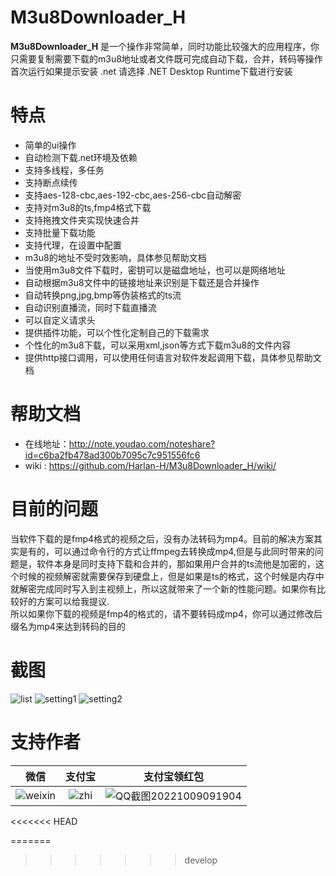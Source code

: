 # M3u8Downloader_H
**M3u8Downloader_H** 是一个操作非常简单，同时功能比较强大的应用程序，你只需要复制需要下载的m3u8地址或者文件既可完成自动下载，合并，转码等操作    
首次运行如果提示安装 .net 请选择 .NET Desktop Runtime下载进行安装

# 特点
 - 简单的ui操作
 - 自动检测下载.net环境及依赖
 - 支持多线程，多任务
 - 支持断点续传
 - 支持aes-128-cbc,aes-192-cbc,aes-256-cbc自动解密
 - 支持对m3u8的ts,fmp4格式下载
 - 支持拖拽文件夹实现快速合并
 - 支持批量下载功能
 - 支持代理，在设置中配置
 - m3u8的地址不受时效影响，具体参见帮助文档
 - 当使用m3u8文件下载时，密钥可以是磁盘地址，也可以是网络地址
 - 自动根据m3u8文件中的链接地址来识别是下载还是合并操作
 - 自动转换png,jpg,bmp等伪装格式的ts流
 - 自动识别直播流，同时下载直播流
 - 可以自定义请求头
 - 提供插件功能，可以个性化定制自己的下载需求
 - 个性化的m3u8下载，可以采用xml,json等方式下载m3u8的文件内容
 - 提供http接口调用，可以使用任何语言对软件发起调用下载，具体参见帮助文档

# 帮助文档
 - 在线地址：http://note.youdao.com/noteshare?id=c6ba2fb478ad300b7095c7c951556fc6
  - wiki  : https://github.com/Harlan-H/M3u8Downloader_H/wiki/

# 目前的问题
 当软件下载的是fmp4格式的视频之后，没有办法转码为mp4。目前的解决方案其实是有的，可以通过命令行的方式让ffmpeg去转换成mp4,但是与此同时带来的问题是，软件本身是同时支持下载和合并的，那如果用户合并的ts流他是加密的，这个时候的视频解密就需要保存到硬盘上，但是如果是ts的格式，这个时候是内存中就解密完成同时写入到主视频上，所以这就带来了一个新的性能问题。如果你有比较好的方案可以给我提议.   
 所以如果你下载的视频是fmp4的格式的，请不要转码成mp4，你可以通过修改后缀名为mp4来达到转码的目的

# 截图
![list](https://user-images.githubusercontent.com/39378318/190357782-117bb79d-a7f3-43bb-9e16-aa7af88e5da8.png)
![setting1](https://user-images.githubusercontent.com/39378318/190357793-04773f9e-e02f-4fd3-ba01-f0af040cef75.png)
![setting2](https://user-images.githubusercontent.com/39378318/190357801-0035792a-76f3-49ca-a90b-08802fd63b43.png)

# 支持作者
|微信|支付宝|支付宝领红包|
|:--:|:--:|:--:|
|![weixin](https://user-images.githubusercontent.com/39378318/190890312-ab314b1e-24e8-4237-aa24-2f49752b49ab.png)|![zhi](https://user-images.githubusercontent.com/39378318/190890316-d16156a1-88bb-487a-a7a4-664cf0a5e4da.png)|![QQ截图20221009091904](https://user-images.githubusercontent.com/39378318/194733110-b363c56a-7324-48e4-b41c-a98b68b41b40.png)|
<<<<<<< HEAD

=======
>>>>>>> develop
